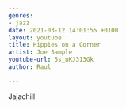```yaml
---
genres:
- jazz
date: 2021-03-12 14:01:55 +0100
layout: youtube
title: Hippies on a Corner
artist: Joe Sample
youtube-url: 5s_uKJ313Gk
author: Raul

---
```

Jajachill